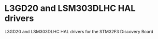 # L3GD20 and LSM303DLHC HAL drivers
 L3GD20 and LSM303DLHC HAL drivers for the STM32F3 Discovery Board
